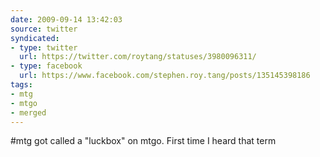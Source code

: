 ```yaml
---
date: 2009-09-14 13:42:03
source: twitter
syndicated:
- type: twitter
  url: https://twitter.com/roytang/statuses/3980096311/
- type: facebook
  url: https://www.facebook.com/stephen.roy.tang/posts/135145398186
tags:
- mtg
- mtgo
- merged
---
```


#mtg got called a "luckbox" on mtgo. First time I heard that term